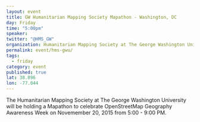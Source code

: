 ```yaml
---
layout: event
title: GW Humanitarian Mapping Society Mapathon - Washington, DC
day: Friday
time: "5:00pm"
speaker: 
twitter: "@HMS_GW"
organization: Humanitarian Mapping Society at The George Washington University 
permalink: event/hms-gwu/
tags: 
  - friday
category: event
published: true
lat: 38.896
lon: -77.044
---
```


The Humanitarian Mapping Society at The George Washington University will be holding a Mapathon to celebrate OpenStreetMap Geography Awareness Week on Novemember 20, 2015 from 5:00 - 9:00 PM. 
